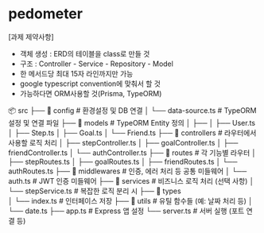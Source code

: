 # pedometer

[과제 제약사항]
- 객체 생성 : ERD의 테이블을 class로 만들 것
- 구조 : Controller - Service - Repository - Model
- 한 메서드당 최대 15자 라인까지만 가능
- google typescript convention에 맞춰서 할 것
- 가능하다면 ORM사용할 것(Prisma, TypeORM)


📦 src
├── 📁 config               # 환경설정 및 DB 연결
│   └── data-source.ts     # TypeORM 설정 및 연결 파일
├── 📁 models             # TypeORM Entity 정의
│   ├── 
│   ├── User.ts
│   ├── Step.ts
│   ├── Goal.ts
│   └── Friend.ts
├── 📁 controllers          # 라우터에서 사용할 로직 처리
│   ├── stepController.ts
│   ├── goalController.ts
│   ├── friendController.ts
│   └── authController.ts
├── 📁 routes               # 각 기능별 라우터
│   ├── stepRoutes.ts
│   ├── goalRoutes.ts
│   ├── friendRoutes.ts
│   └── authRoutes.ts
├── 📁 middlewares          # 인증, 에러 처리 등 공통 미들웨어
│   └── auth.ts            # JWT 인증 미들웨어
├── 📁 services            # 비즈니스 로직 처리 (선택 사항)
│   └── stepService.ts     # 복잡한 로직 분리 시
├── 📁 types  
│   └── index.ts           # 인터페이스 저장
├── 📁 utils                # 유틸 함수들 (예: 날짜 처리 등)
│   └── date.ts
├── app.ts                 # Express 앱 설정
└── server.ts              # 서버 실행 (포트 연결 등)
